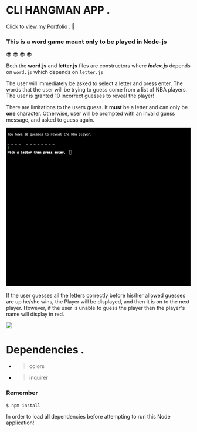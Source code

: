 # CLI HANGMAN APP . 

[Click to view my Portfolio](https://kangkang0804.github.io/MyPortfolio/) . :100:
 


### This is a word game meant only to be played in Node-js 
:sunglasses: :sunglasses: :sunglasses: :sunglasses:

Both the **word.js** and **letter.js** files are constructors
where **_index.js_** depends on `word.js` which depends on `letter.js`

The user will immediately be asked to select a letter and press enter. The words that the user will be trying to guess come from a list of NBA players. The user is granted 10 incorrect guesses to reveal the player!


There are limitations to the users guess. It **must** be a letter and can only be **one** character. Otherwise, user will be prompted with an invalid guess message, and asked to guess again. 

![](CLI-HANGMAN1.gif)

If the user guesses all the letters correctly before his/her allowed guesses are up he/she wins, the Player will be displayed, and then it is on to the next player. However, if the user is unable to guess the player then the player's name will display in red.


![](CLI-HANGMAN2.gif)


# Dependencies . 

- > colors
- > inquirer

### Remember

```
$ npm install
```

In order to load all dependencies before attempting to run this Node application!

